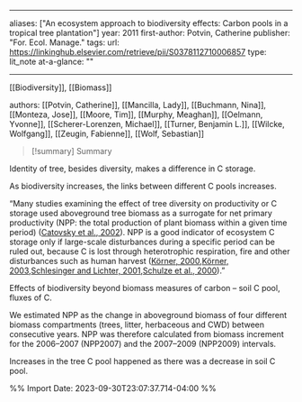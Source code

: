   
---
aliases: ["An ecosystem approach to biodiversity effects: Carbon pools in a tropical tree plantation"] 
year: 2011 
first-author: Potvin, Catherine
publisher: "For. Ecol. Manage." 
tags:
url: https://linkinghub.elsevier.com/retrieve/pii/S0378112710006857 
type: lit_note
at-a-glance: ""

--- 
[[Biodiversity]], [[Biomass]]

authors: [[Potvin, Catherine]], [[Mancilla, Lady]], [[Buchmann, Nina]], [[Monteza, Jose]], [[Moore, Tim]], [[Murphy, Meaghan]], [[Oelmann, Yvonne]], [[Scherer-Lorenzen, Michael]], [[Turner, Benjamin L.]], [[Wilcke, Wolfgang]], [[Zeugin, Fabienne]], [[Wolf, Sebastian]]


>[!summary] Summary
> 

  
Identity of tree, besides diversity, makes a difference in C storage. 

As biodiversity increases, the links between different C pools increases. 

“Many studies examining the effect of tree diversity on productivity or C storage used aboveground tree biomass as a surrogate for net primary productivity (NPP: the total production of plant biomass within a given time period) ([Catovsky et al., 2002](https://www.sciencedirect.com/science/article/pii/S0378112710006857?fr=RR-2&ref=pdf_download&rr=7259fd91ea4e4bb8%22%20\l%20%22bib0025)). NPP is a good indicator of ecosystem C storage only if large-scale disturbances during a specific period can be ruled out, because C is lost through heterotrophic respiration, fire and other disturbances such as human harvest ([Körner, 2000](https://www.sciencedirect.com/science/article/pii/S0378112710006857?fr=RR-2&ref=pdf_download&rr=7259fd91ea4e4bb8%22%20\l%20%22bib0110),[Körner, 2003](https://www.sciencedirect.com/science/article/pii/S0378112710006857?fr=RR-2&ref=pdf_download&rr=7259fd91ea4e4bb8%22%20\l%20%22bib0115),[Schlesinger and Lichter, 2001](https://www.sciencedirect.com/science/article/pii/S0378112710006857?fr=RR-2&ref=pdf_download&rr=7259fd91ea4e4bb8%22%20\l%20%22bib0220),[Schulze et al., 2000](https://www.sciencedirect.com/science/article/pii/S0378112710006857?fr=RR-2&ref=pdf_download&rr=7259fd91ea4e4bb8%22%20\l%20%22bib0230)).” 

Effects of biodiversity beyond biomass measures of carbon – soil C pool, fluxes of C. 

We estimated NPP as the change in aboveground biomass of four different biomass compartments (trees, litter, herbaceous and CWD) between consecutive years. NPP was therefore calculated from biomass increment for the 2006–2007 (NPP2007) and the 2007–2009 (NPP2009) intervals. 

Increases in the tree C pool happened as there was a decrease in soil C pool.


%% Import Date: 2023-09-30T23:07:37.714-04:00 %%

